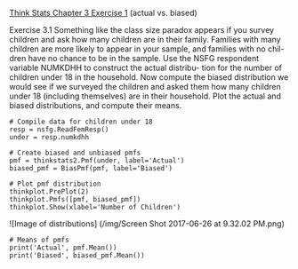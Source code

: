 [Think Stats Chapter 3 Exercise 1](http://greenteapress.com/thinkstats2/html/thinkstats2004.html#toc31) (actual vs. biased)

Exercise 3.1 Something like the class size paradox appears if you survey
children and ask how many children are in their family. Families with many
children are more likely to appear in your sample, and families with no chil-
dren have no chance to be in the sample.
Use the NSFG respondent variable NUMKDHH to construct the actual distribu-
tion for the number of children under 18 in the household.
Now compute the biased distribution we would see if we surveyed the children
and asked them how many children under 18 (including themselves) are in
their household.
Plot the actual and biased distributions, and compute their means.

```
# Compile data for children under 18
resp = nsfg.ReadFemResp()
under = resp.numkdhh

# Create biased and unbiased pmfs
pmf = thinkstats2.Pmf(under, label='Actual')
biased_pmf = BiasPmf(pmf, label='Biased')

# Plot pmf distribution
thinkplot.PrePlot(2)
thinkplot.Pmfs([pmf, biased_pmf])
thinkplot.Show(xlabel='Number of Children')
```
![Image of distributions] (/img/Screen Shot 2017-06-26 at 9.32.02 PM.png)

```
# Means of pmfs
print('Actual', pmf.Mean())
print('Biased', biased_pmf.Mean())
```
